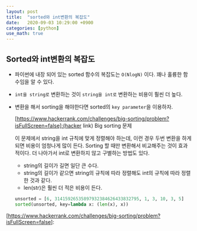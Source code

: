 ```yaml
---
layout: post
title:  "sorted와 int변환의 복잡도"
date:   2020-09-03 10:29:00 +0900
categories: [python]
use_math: true
---
```


## Sorted와 int변환의 복잡도

* 파이썬에 내장 되어 있는 sorted 함수의 복잡도는 `O(NlogN)` 이다. 꽤나 훌륭한 함수임을 알 수 있다. 

* `int을 string로` 변환하는 것이 `string을 int로` 변환하는 비용이 훨씬 더 높다.

* 변환을 해서 sorting을 해야한다면 sorted의 `key parameter`을 이용하자.

  [https://www.hackerrank.com/challenges/big-sorting/problem?isFullScreen=false]:(hacker link) Big sorting 문제

  이 문제에서 string을 int 규칙에 맞게 정렬해야 하는데, 이런 경우 두번 변환을 하게 되면 비용이 엄청나게 많이 든다. Sorting 할 때만 변환해서 비교해주는 것이 효과적이다. 더 나아가서 int로 변환하지 않고 구별하는 방법도 있다.

  * string의 길이가 길면 일단 큰 수다.
  * string의 길이가 같으면 string의 규칙에 따라 정렬해도 int의 규칙에 따라 정렬한 것과 같다.
  * len(str)은 훨씬 더 적은 비용이 든다.

  ```python
  unsorted = [6, 31415926535897932384626433832795, 1, 3, 10, 3, 5]
  sorted(unsorted, key=lambda x: (len(x), x))
  ```

  









[https://www.hackerrank.com/challenges/big-sorting/problem?isFullScreen=false]: 
